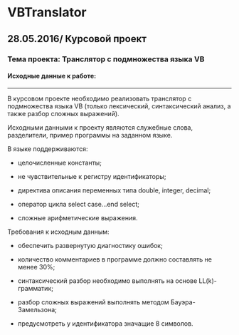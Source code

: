 # VBTranslator
## 28.05.2016/ Курсовой проект
### Тема проекта: Транслятор с подмножества языка VB
#### Исходные данные к работе:
***
В курсовом проекте необходимо реализовать транслятор с подмножества языка VB (только лексический, синтаксический анализ, а также разбор сложных выражений).

Исходными данными к проекту являются служебные слова, разделители, пример программы на заданном языке.

В языке поддерживаются:

- целочисленные константы;

- не чувствительные к регистру идентификаторы;

- директива описания переменных типа double, integer, decimal;

- оператор цикла select case...end select;

- сложные арифметические выражения.

Требования к исходным данным:

- обеспечить развернутую диагностику ошибок;

- количество комментариев в программе должно составлять не менее 30%;

- синтаксический разбор необходимо выполнять на основе LL(k)-грамматик;

- разбор сложных выражений выполнять методом Бауэра-Замельзона;

- предусмотреть у идентификатора значащие 8 символов.


